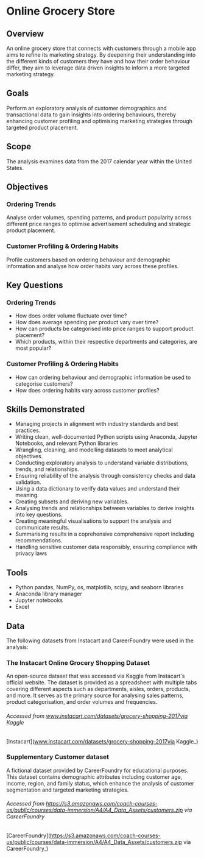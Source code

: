 # Online Grocery Store
## Overview
An online grocery store that connects with customers through a mobile app aims to refine its marketing strategy. By deepening their understanding into the different kinds of customers they have and how their order behaviour differ, they aim to leverage data driven insights to inform a more targeted marketing strategy.


## Goals
Perform an exploratory analysis of customer demographics and transactional data to gain insights into ordering behaviours, thereby enhancing customer profiling and optimising marketing strategies through targeted product placement.


## Scope
The analysis examines data from the 2017 calendar year within the United States.


## Objectives
### Ordering Trends
Analyse order volumes, spending patterns, and product popularity across different price ranges to optimise advertisement scheduling and strategic product placement.
### Customer Profiling & Ordering Habits
Profile customers based on ordering behaviour and demographic information and analyse how order habits vary across these profiles.


## Key Questions 
### Ordering Trends
- How does order volume fluctuate over time?
- How does average spending per product vary over time?
- How can products be categorised into price ranges to support product placement?
- Which products, within their respective departments and categories, are most popular?

### Customer Profiling & Ordering Habits
- How can ordering behaviour and demographic information be used to categorise customers?
- How does ordering habits vary across customer profiles?


## Skills Demonstrated
- Managing projects in alignment with industry standards and best practices.
- Writing clean, well-documented Python scripts using Anaconda, Jupyter Notebooks, and relevant Python libraries 
- Wrangling, cleaning, and modelling datasets to meet analytical objectives.
- Conducting exploratory analysis to understand variable distributions, trends, and relationships.
- Ensuring reliability of the analysis through consistency checks and data validation.
- Using a data dictionary to verify data values and understand their meaning.
- Creating subsets and deriving new variables.
- Analysing trends and relationships between variables to derive insights into key questions.
- Creating meaningful visualisations to support the analysis and communicate results.
- Summarising results in a coprehensive comprehensive report including recommendations.
- Handling sensitive customer data responsibly, ensuring compliance with privacy laws

 
## Tools
- Python pandas, NumPy, os, matplotlib, scipy, and seaborn libraries
- Anaconda library manager
- Jupyter notebooks
- Excel


## Data
The following datasets from Instacart and CareerFoundry were used in the analysis:
### The Instacart Online Grocery Shopping Dataset
An open-source dataset that was accessed via Kaggle from Instacart's official website. The dataset is provided as a spreadsheet with multiple tabs covering different aspects such as departments, aisles, orders, products, and more. It serves as the primary source for analysing sales patterns, product categorisation, and order volumes and frequencies.
###### _Accessed from www.instacart.com/datasets/grocery-shopping-2017via Kaggle_
[Instacart](www.instacart.com/datasets/grocery-shopping-2017via Kaggle_)
### Supplementary Customer dataset
A fictional dataset provided by CareerFoundry for educational purposes. This dataset contains demographic attributes including customer age, income, region, and family status, which enhance the analysis of customer segmentation and targeted marketing strategies.
###### _Accessed from https://s3.amazonaws.com/coach-courses-us/public/courses/data-immersion/A4/A4_Data_Assets/customers.zip via CareerFoundry_
[CareerFoundry](https://s3.amazonaws.com/coach-courses-us/public/courses/data-immersion/A4/A4_Data_Assets/customers.zip via CareerFoundry_)
